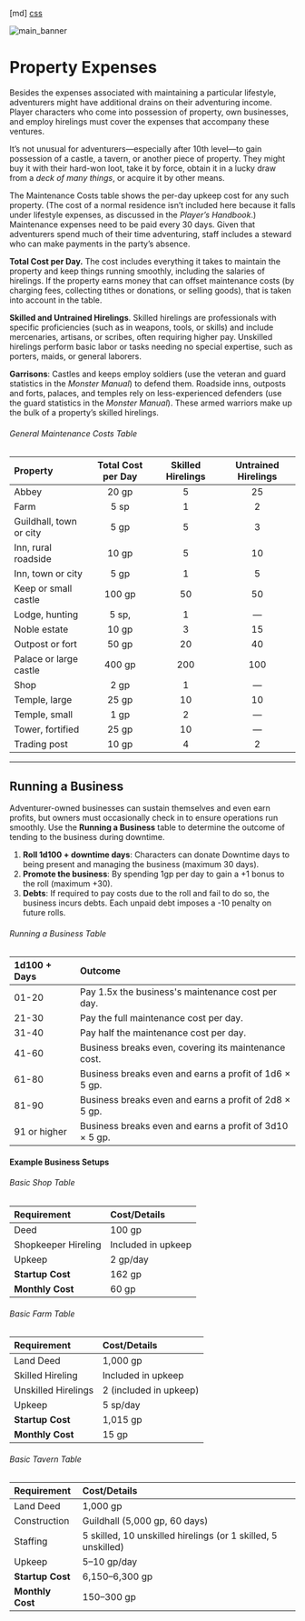 ﻿[md]
[css](-OCVFMyYfsylqoZPiW6l)

![main_banner](https://raw.githubusercontent.com/Tougher-Together-Gaming/default-game-assets/refs/heads/main/handouts/quick-reference/images/property-expenses-banner.png)

# Property Expenses
Besides the expenses associated with maintaining a particular lifestyle, adventurers might have additional drains on their adventuring income. Player characters who come into possession of property, own businesses, and employ hirelings must cover the expenses that accompany these ventures.

It’s not unusual for adventurers—especially after 10th level—to gain possession of a castle, a tavern, or another piece of property. They might buy it with their hard-won loot, take it by force, obtain it in a lucky draw from a *deck of many things*, or acquire it by other means.

The Maintenance Costs table shows the per-day upkeep cost for any such property. (The cost of a normal residence isn’t included here because it falls under lifestyle expenses, as discussed in the *Player’s Handbook*.) Maintenance expenses need to be paid every 30 days. Given that adventurers spend much of their time adventuring, staff includes a steward who can make payments in the party’s absence.

**Total Cost per Day.** The cost includes everything it takes to maintain the property and keep things running smoothly, including the salaries of hirelings. If the property earns money that can offset maintenance costs (by charging fees, collecting tithes or donations, or selling goods), that is taken into account in the table.

**Skilled and Untrained Hirelings**. Skilled hirelings are professionals with specific proficiencies (such as in weapons, tools, or skills) and include mercenaries, artisans, or scribes, often requiring higher pay. Unskilled hirelings perform basic labor or tasks needing no special expertise, such as porters, maids, or general laborers.

**Garrisons**: Castles and keeps employ soldiers (use the veteran and guard statistics in the *Monster Manual*) to defend them. Roadside inns, outposts and forts, palaces, and temples rely on less-experienced defenders (use the guard statistics in the *Monster Manual*). These armed warriors make up the bulk of a property’s skilled hirelings.

###### General Maintenance Costs Table

| **Property**            | **Total Cost per Day** | **Skilled Hirelings** | **Untrained Hirelings** |
| :---------------------- | :--------------------: | :-------------------: | :---------------------: |
| Abbey                   |         20 gp          |           5           |           25            |
| Farm                    |          5 sp          |           1           |            2            |
| Guildhall, town or city |          5 gp          |           5           |            3            |
| Inn, rural roadside     |         10 gp          |           5           |           10            |
| Inn, town or city       |          5 gp          |           1           |            5            |
| Keep or small castle    |         100 gp         |          50           |           50            |
| Lodge, hunting          |         5 sp,          |           1           |            —            |
| Noble estate            |         10 gp          |           3           |           15            |
| Outpost or fort         |         50 gp          |          20           |           40            |
| Palace or large castle  |         400 gp         |          200          |           100           |
| Shop                    |          2 gp          |           1           |            —            |
| Temple, large           |         25 gp          |          10           |           10            |
| Temple, small           |          1 gp          |           2           |            —            |
| Tower, fortified        |         25 gp          |          10           |            —            |
| Trading post            |         10 gp          |           4           |            2            |

***

## Running a Business

Adventurer-owned businesses can sustain themselves and even earn profits, but owners must occasionally check in to ensure operations run smoothly. Use the **Running a Business** table to determine the outcome of tending to the business during downtime.

1. **Roll 1d100 + downtime days**: Characters can donate Downtime days to being present and managing the business (maximum 30 days).  
2. **Promote the business**: By spending 1gp per day to gain a +1 bonus to the roll (maximum +30).  
3. **Debts**: If required to pay costs due to the roll and fail to do so, the business incurs debts. Each unpaid debt imposes a -10 penalty on future rolls.

###### Running a Business Table

| **1d100 + Days** | **Outcome**                                             |
| :--------------- | :------------------------------------------------------ |
| 01-20            | Pay 1.5x the business's maintenance cost per day.       |
| 21-30            | Pay the full maintenance cost per day.                  |
| 31-40            | Pay half the maintenance cost per day.                  |
| 41-60            | Business breaks even, covering its maintenance cost.    |
| 61-80            | Business breaks even and earns a profit of 1d6 × 5 gp.  |
| 81-90            | Business breaks even and earns a profit of 2d8 × 5 gp.  |
| 91 or higher     | Business breaks even and earns a profit of 3d10 × 5 gp. |

#### Example Business Setups

###### Basic Shop Table

| **Requirement**     | **Cost/Details**   |
| :------------------ | :----------------- |
| Deed                | 100 gp             |
| Shopkeeper Hireling | Included in upkeep |
| Upkeep              | 2 gp/day           |
| **Startup Cost**    | 162 gp             |
| **Monthly Cost**    | 60 gp              |

###### Basic Farm Table

| **Requirement**     | **Cost/Details**       |
| :------------------ | :--------------------- |
| Land Deed           | 1,000 gp               |
| Skilled Hireling    | Included in upkeep     |
| Unskilled Hirelings | 2 (included in upkeep) |
| Upkeep              | 5 sp/day               |
| **Startup Cost**    | 1,015 gp               |
| **Monthly Cost**    | 15 gp                  |

###### Basic Tavern Table

| **Requirement**  | **Cost/Details**                                              |
| :--------------- | :------------------------------------------------------------ |
| Land Deed        | 1,000 gp                                                      |
| Construction     | Guildhall (5,000 gp, 60 days)                                 |
| Staffing         | 5 skilled, 10 unskilled hirelings (or 1 skilled, 5 unskilled) |
| Upkeep           | 5–10 gp/day                                                   |
| **Startup Cost** | 6,150–6,300 gp                                                |
| **Monthly Cost** | 150–300 gp                                                    |

